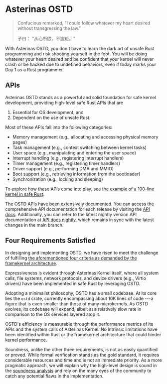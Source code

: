 # Asterinas OSTD

> Confucious remarked,
> "I could follow whatever my heart desired
> without transgressing the law."
>
> 子曰：
> "从心所欲，不逾矩。"

With Asterinas OSTD,
you don't have to learn the dark art of unsafe Rust programming
and risk shooting yourself in the foot.
You will be doing whatever your heart desired
and be confident that your kernel will never crash
or be hacked due to undefined behaviors,
even if today marks your Day 1 as a Rust programmer.

## APIs

Asterinas OSTD stands
as a powerful and solid foundation for safe kernel development,
providing high-level safe Rust APIs that are

1. Essential for OS development, and
2. Dependent on the use of unsafe Rust.

Most of these APIs fall into the following categories:

* Memory management (e.g., allocating and accessing physical memory pages)
* Task management (e.g., context switching between kernel tasks)
* User space (e.g., manipulating and entering the user space)
* Interrupt handling (e.g., registering interrupt handlers)
* Timer management (e.g., registering timer handlers)
* Driver support (e.g., performing DMA and MMIO)
* Boot support (e.g., retrieving information from the bootloader)
* Synchronization (e.g., locking and sleeping)

To explore how these APIs come into play,
see [the example of a 100-line kernel in safe Rust](a-100-line-kernel.md).

The OSTD APIs have been extensively documented.
You can access the comprehensive API documentation for each release by visiting the [API docs](https://asterinas.github.io/api-docs).
Additionally, you can refer to the latest nightly version API documentation at [API docs nightly](https://asterinas.github.io/api-docs-nightly),
which remains in sync with the latest changes in the main branch.

## Four Requirements Satisfied

In designing and implementing OSTD,
we have risen to meet the challenge of
fulfilling [the aforementioned four criteria as demanded by the framekernel architecture](../kernel/the-framekernel-architecture.md).

Expressiveness is evident through Asterinas Kernel itself,
where all system calls,
file systems,
network protocols,
and device drivers (e.g., Virtio drivers)
have been implemented in safe Rust
by leveraging OSTD.

Adopting a minimalist philosophy,
OSTD has a small codebase.
At its core lies the `ostd` crate,
currently encompassing about 10K lines of code
---a figure that is even smaller than those of many microkernels.
As OSTD evolves,
its codebase will expand,
albeit at a relatively slow rate
in comparison to the OS services layered atop it.

OSTD's efficiency is measurable
through the performance metrics of its APIs
and the system calls of Asterinas Kernel.
No intrinsic limitations have been identified within Rust
or the framekernel architecture
that could hinder kernel performance.

Soundness,
unlike the other three requirements,
is not as easily quantified or proved.
While formal verification stands as the gold standard,
it requires considerable resources and time
and is not an immediate priority.
As a more pragmatic approach,
we will explain why the high-level design is sound
in the [soundness analysis]()
and rely on the many eyes of the community
to catch any potential flaws in the implementation.

